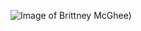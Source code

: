 ![Image of Brittney McGhee)](https://scontent.frkh1-1.fna.fbcdn.net/v/t1.6435-9/42611663_10216655660840525_7247790696780791808_n.jpg?_nc_cat=102&ccb=1-3&_nc_sid=174925&_nc_ohc=BFdU7E_q7i0AX8dumn2&tn=EnIQ1HizSXbbkwva&_nc_ht=scontent.frkh1-1.fna&oh=d505e10b084bec41019c671fe95150b2&oe=60EA2EF5)
